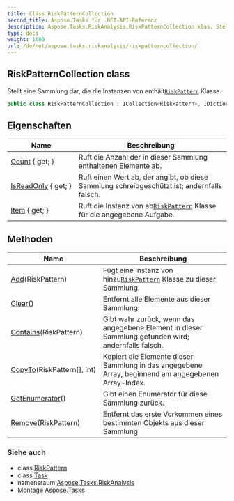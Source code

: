 ```yaml
---
title: Class RiskPatternCollection
second_title: Aspose.Tasks für .NET-API-Referenz
description: Aspose.Tasks.RiskAnalysis.RiskPatternCollection klas. Stellt eine Sammlung dar die die Instanzen von enthältRiskPattern Klasse.
type: docs
weight: 1680
url: /de/net/aspose.tasks.riskanalysis/riskpatterncollection/
---
```

## RiskPatternCollection class

Stellt eine Sammlung dar, die die Instanzen von enthält[`RiskPattern`](../riskpattern/) Klasse.

```csharp
public class RiskPatternCollection : ICollection<RiskPattern>, IDictionary<Task, RiskPattern>
```

## Eigenschaften

| Name | Beschreibung |
| --- | --- |
| [Count](../../aspose.tasks.riskanalysis/riskpatterncollection/count/) { get; } | Ruft die Anzahl der in dieser Sammlung enthaltenen Elemente ab. |
| [IsReadOnly](../../aspose.tasks.riskanalysis/riskpatterncollection/isreadonly/) { get; } | Ruft einen Wert ab, der angibt, ob diese Sammlung schreibgeschützt ist; andernfalls falsch. |
| [Item](../../aspose.tasks.riskanalysis/riskpatterncollection/item/) { get; } | Ruft die Instanz von ab[`RiskPattern`](../riskpattern/) Klasse für die angegebene Aufgabe. |

## Methoden

| Name | Beschreibung |
| --- | --- |
| [Add](../../aspose.tasks.riskanalysis/riskpatterncollection/add/)(RiskPattern) | Fügt eine Instanz von hinzu[`RiskPattern`](../riskpattern/) Klasse zu dieser Sammlung. |
| [Clear](../../aspose.tasks.riskanalysis/riskpatterncollection/clear/)() | Entfernt alle Elemente aus dieser Sammlung. |
| [Contains](../../aspose.tasks.riskanalysis/riskpatterncollection/contains/)(RiskPattern) | Gibt wahr zurück, wenn das angegebene Element in dieser Sammlung gefunden wird; andernfalls falsch. |
| [CopyTo](../../aspose.tasks.riskanalysis/riskpatterncollection/copyto/)(RiskPattern[], int) | Kopiert die Elemente dieser Sammlung in das angegebene Array, beginnend am angegebenen Array-Index. |
| [GetEnumerator](../../aspose.tasks.riskanalysis/riskpatterncollection/getenumerator/)() | Gibt einen Enumerator für diese Sammlung zurück. |
| [Remove](../../aspose.tasks.riskanalysis/riskpatterncollection/remove/)(RiskPattern) | Entfernt das erste Vorkommen eines bestimmten Objekts aus dieser Sammlung. |

### Siehe auch

* class [RiskPattern](../riskpattern/)
* class [Task](../../aspose.tasks/task/)
* namensraum [Aspose.Tasks.RiskAnalysis](../../aspose.tasks.riskanalysis/)
* Montage [Aspose.Tasks](../../)


